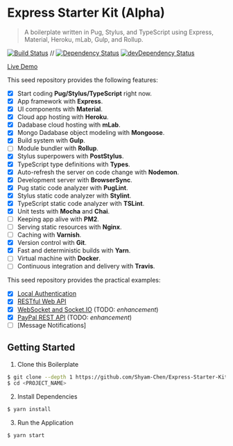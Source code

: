 # Express Starter Kit (Alpha)

> A boilerplate written in Pug, Stylus, and TypeScript using Express, Material, Heroku, mLab, Gulp, and Rollup.

[![Build Status](https://travis-ci.org/Shyam-Chen/Express-Starter-Kit.svg?branch=master)](https://travis-ci.org/Shyam-Chen/Express-Starter-Kit)
 //
[![Dependency Status](https://david-dm.org/Shyam-Chen/Express-Starter-Kit.svg)](https://david-dm.org/Shyam-Chen/Express-Starter-Kit)
[![devDependency Status](https://david-dm.org/Shyam-Chen/Express-Starter-Kit/dev-status.svg)](https://david-dm.org/Shyam-Chen/Express-Starter-Kit?type=dev)

[Live Demo](https://expressmongoose-live-demo.herokuapp.com/)

This seed repository provides the following features:
* [x] Start coding **Pug/Stylus/TypeScript** right now.
* [x] App framework with **Express**.
* [x] UI components with **Material**.
* [x] Cloud app hosting with **Heroku**.
* [x] Dadabase cloud hosting with **mLab**.
* [x] Mongo Dadabase object modeling with **Mongoose**.
* [x] Build system with **Gulp**.
* [ ] Module bundler with **Rollup**.
* [x] Stylus superpowers with **PostStylus**.
* [x] TypeScript type definitions with **Types**.
* [x] Auto-refresh the server on code change with **Nodemon**.
* [x] Development server with **BrowserSync**.
* [x] Pug static code analyzer with **PugLint**.
* [x] Stylus static code analyzer with **Stylint**.
* [x] TypeScript static code analyzer with **TSLint**.
* [x] Unit tests with **Mocha** and **Chai**.
* [ ] Keeping app alive with **PM2**.
* [ ] Serving static resources with **Nginx**.
* [ ] Caching with **Varnish**.
* [x] Version control with **Git**.
* [x] Fast and deterministic builds with **Yarn**.
* [ ] Virtual machine with **Docker**.
* [ ] Continuous integration and delivery with **Travis**.

This seed repository provides the practical examples:
* [x] [Local Authentication](https://github.com/Shyam-Chen/Express-Starter-Kit/tree/auth-local)
* [x] [RESTful Web API](https://github.com/Shyam-Chen/Express-Starter-Kit/tree/rest)
* [x] [WebSocket and Socket.IO](https://github.com/Shyam-Chen/Express-Starter-Kit/tree/socket) (TODO: *enhancement*)
* [x] [PayPal REST API](https://github.com/Shyam-Chen/Express-Starter-Kit/tree/paypal-rest-sdk) (TODO: *enhancement*)
* [ ] [Message Notifications]

## Getting Started

1) Clone this Boilerplate
```bash
$ git clone --depth 1 https://github.com/Shyam-Chen/Express-Starter-Kit.git <PROJECT_NAME>
$ cd <PROJECT_NAME>
```

2) Install Dependencies
```bash
$ yarn install
```

3) Run the Application
```bash
$ yarn start
```
